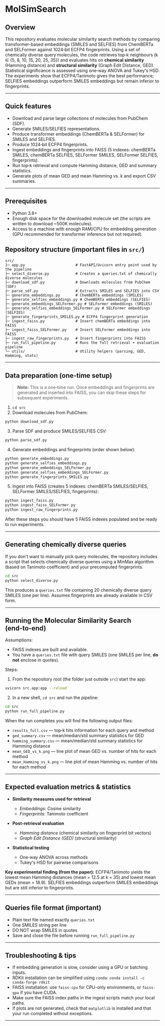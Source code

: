 # MolSimSearch

## Overview

This repository evaluates molecular similarity search methods by comparing transformer-based embeddings (SMILES and SELFIES) from ChemBERTa and SELFormer against 1024‑bit ECFP4 fingerprints. Using a set of chemically diverse query molecules, the code retrieves top‑k neighbours (k ∈ {5, 8, 10, 15, 20, 25, 35}) and evaluates hits on **chemical similarity** (Hamming distance) and **structural similarity** (Graph Edit Distance, GED). Statistical significance is assessed using one‑way ANOVA and Tukey's HSD. The experiments show that ECFP4/Tanimoto gives the best performance; SELFIES embeddings outperform SMILES embeddings but remain inferior to fingerprints.

---

## Quick features

* Download and parse large collections of molecules from PubChem (SDF).
* Generate SMILES/SELFIES representations.
* Produce transformer embeddings (ChemBERTa & SELFormer) for SMILES and SELFIES.
* Produce 1024‑bit ECFP4 fingerprints.
* Ingest embeddings and fingerprints into FAISS (5 indexes: chemBERTa SMILES, chemBERTa SELFIES, SELFormer SMILES, SELFormer SELFIES, fingerprints).
* Run top‑k retrieval and compute Hamming distance, GED and summary statistics.
* Generate plots of mean GED and mean Hamming vs. k and export CSV summaries.

---

## Prerequisites

* Python 3.8+
* Enough disk space for the downloaded molecule set (the scripts are written to download \~500K molecules).
* Access to a machine with enough RAM/CPU for embedding generation (GPU recommended for transformer inference but not required).

## Repository structure (important files in `src/`)

```
src/
├─ app.py                       # FastAPI/Uvicorn entry point used by the pipeline
├─ select_diverse.py            # Creates a queries.txt of chemically diverse molecules
├─ download_sdf.py              # Downloads molecules from PubChem (SDF)
├─ parse_sdf.py                 # Extracts SMILES and SELFIES into CSV
├─ generate_embeddings.py       # ChemBERTa embeddings (SMILES)
├─ generate_selfies_embeddings.py # ChemBERTa embeddings (SELFIES)
├─ generate_embeddings_SELFormer.py # SELFormer embeddings (SMILES)
├─ generate_selfies_embeddings_SELFormer.py # SELFormer embeddings (SELFIES)
├─ generate_fingerprints_SMILES.py # ECFP4 fingerprint generation
├─ ingest_faiss.py              # Insert chemBERTa embeddings into FAISS
├─ ingest_faiss_SELFormer.py    # Insert SELFormer embeddings into FAISS
├─ ingest_raw_fingerprints.py   # Insert fingerprints into FAISS
├─ run_full_pipeline.py         # Runs the full retrieval + evaluation pipeline
└─ utils/                       # Utility helpers (parsing, GED, Hamming, stats)
```

---

## Data preparation (one‑time setup)

> **Note:** This is a one‑time run. Once embeddings and fingerprints are generated and inserted into FAISS, you can skip these steps for subsequent experiments.

1. `cd src`
2. Download molecules from PubChem:

```bash
python download_sdf.py
```

3. Parse SDF and produce SMILES/SELFIES CSV:

```bash
python parse_sdf.py
```

4. Generate embeddings and fingerprints (order shown below):

```bash
python generate_embeddings.py
python generate_selfies_embeddings.py
python generate_embeddings_SELFormer.py
python generate_selfies_embeddings_SELFormer.py
python generate_fingerprints_SMILES.py
```

5. Ingest into FAISS (creates 5 indexes: chemBERTa SMILES/SELFIES, SELFormer SMILES/SELFIES, fingerprints):

```bash
python ingest_faiss.py
python ingest_faiss_SELFormer.py
python ingest_raw_fingerprints.py
```

After these steps you should have 5 FAISS indexes populated and be ready to run experiments.

---

## Generating chemically diverse queries

If you don't want to manually pick query molecules, the repository includes a script that selects chemically diverse queries using a MinMax algorithm (based on Tanimoto coefficient) and your precomputed fingerprints.

```bash
cd src
python select_diverse.py
```

This produces a `queries.txt` file containing 20 chemically diverse query SMILES (one per line). Assumes fingerprints are already available in CSV form.

---

## Running the Molecular Similarity Search (end‑to‑end)

Assumptions:

* FAISS indexes are built and available.
* You have a `queries.txt` file with query SMILES (one SMILES per line, **do not** enclose in quotes).

Steps:

1. From the repository root (the folder just outside `src`) start the app:

```bash
uvicorn src.app:app --reload
```

2. In a new shell, `cd src` and run the pipeline:

```bash
cd src
python run_full_pipeline.py
```

When the run completes you will find the following output files:

* `results_full.csv` — top‑k hits information for each query and method
* `ged_summary.csv` — mean/median/std summary statistics for GED
* `hamming_summary.csv` — mean/median/std summary statistics for Hamming distance
* `mean_GED_vs_k.png` — line plot of mean GED vs. number of hits for each method
* `mean_Hamming_vs_k.png` — line plot of mean Hamming vs. number of hits for each method

---

## Expected evaluation metrics & statistics

* **Similarity measures used for retrieval**

  * *Embeddings:* Cosine similarity
  * *Fingerprints:* Tanimoto coefficient

* **Post‑retrieval evaluation**

  * *Hamming distance* (chemical similarity on fingerprint bit vectors)
  * *Graph Edit Distance (GED)* (structural similarity)

* **Statistical testing**

  * One‑way ANOVA across methods
  * Tukey's HSD for pairwise comparisons

**Key experimental finding (from the paper):** ECFP4/Tanimoto yields the lowest mean Hamming distances (mean = 12.5 at k = 35) and lowest mean GEDs (mean = 18.9). SELFIES embeddings outperform SMILES embeddings but are still inferior to fingerprints.

---

## Queries file format (important)

* Plain text file named exactly `queries.txt`
* One SMILES string per line
* DO NOT wrap SMILES in quotes
* Save and close the file before running `run_full_pipeline.py`

---

## Troubleshooting & tips

* If embedding generation is slow, consider using a GPU or batching inputs.
* RDKit installation can be simplified using `conda`:
  `conda install -c conda-forge rdkit`
* FAISS installation: use `faiss-cpu` for CPU-only environments, or `faiss-gpu` if you have CUDA.
* Make sure the FAISS index paths in the ingest scripts match your local paths.
* If plots are not generated, check that `matplotlib` is installed and that your run completed without exceptions.

---




